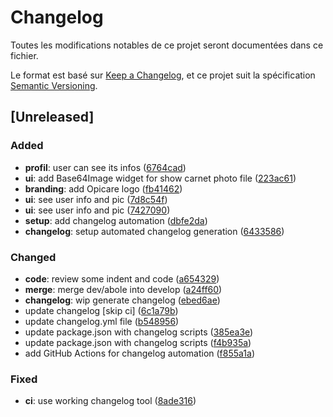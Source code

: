 # Changelog

Toutes les modifications notables de ce projet seront documentées dans ce fichier.

Le format est basé sur [Keep a Changelog](https://keepachangelog.com/en/1.0.0/),
et ce projet suit la spécification [Semantic Versioning](https://semver.org/spec/v2.0.0.html).

## [Unreleased]
### Added
- **profil**: user can see its infos ([6764cad](https://github.com/didierboka/opicare/commit/6764cad))
- **ui**: add Base64Image widget for show carnet photo file ([223ac61](https://github.com/didierboka/opicare/commit/223ac61))
- **branding**: add Opicare logo ([fb41462](https://github.com/didierboka/opicare/commit/fb41462))
- **ui**: see user info and pic ([7d8c54f](https://github.com/didierboka/opicare/commit/7d8c54f))
- **ui**: see user info and pic ([7427090](https://github.com/didierboka/opicare/commit/7427090))
- **setup**: add changelog automation ([dbfe2da](https://github.com/didierboka/opicare/commit/dbfe2da))
- **changelog**: setup automated changelog generation ([6433586](https://github.com/didierboka/opicare/commit/6433586))

### Changed
- **code**: review some indent and code ([a654329](https://github.com/didierboka/opicare/commit/a654329))
- **merge**: merge dev/abole into develop ([a24ff60](https://github.com/didierboka/opicare/commit/a24ff60))
- **changelog**: wip generate changelog ([ebed6ae](https://github.com/didierboka/opicare/commit/ebed6ae))
- update changelog [skip ci] ([6c1a79b](https://github.com/didierboka/opicare/commit/6c1a79b))
- update changelog.yml file ([b548956](https://github.com/didierboka/opicare/commit/b548956))
- update package.json with changelog scripts ([385ea3e](https://github.com/didierboka/opicare/commit/385ea3e))
- update package.json with changelog scripts ([f4b935a](https://github.com/didierboka/opicare/commit/f4b935a))
- add GitHub Actions for changelog automation ([f855a1a](https://github.com/didierboka/opicare/commit/f855a1a))

### Fixed
- **ci**: use working changelog tool ([8ade316](https://github.com/didierboka/opicare/commit/8ade316))

